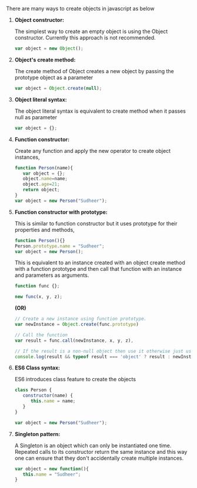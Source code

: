 
There are many ways to create objects in javascript as below

1. **Object constructor:**

   The simplest way to create an empty object is using the Object constructor. Currently this approach is not recommended.

   ```javascript
   var object = new Object();
   ```

2. **Object's create method:**

   The create method of Object creates a new object by passing the prototype object as a parameter

   ```javascript
   var object = Object.create(null);
   ```

3. **Object literal syntax:**

   The object literal syntax is equivalent to create method when it passes null as parameter

   ```javascript
   var object = {};
   ```

4. **Function constructor:**

   Create any function and apply the new operator to create object instances,

   ```javascript
   function Person(name){
      var object = {};
      object.name=name;
      object.age=21;
      return object;
   }
   var object = new Person("Sudheer");
   ```

5. **Function constructor with prototype:**

   This is similar to function constructor but it uses prototype for their properties and methods,

   ```javascript
   function Person(){}
   Person.prototype.name = "Sudheer";
   var object = new Person();
   ```

   This is equivalent to an instance created with an object create method with a function prototype and then call that function with an instance and parameters as arguments.

   ```javascript
   function func {};

   new func(x, y, z);
   ```

   **(OR)**

   ```javascript
   // Create a new instance using function prototype.
   var newInstance = Object.create(func.prototype)

   // Call the function
   var result = func.call(newInstance, x, y, z),

   // If the result is a non-null object then use it otherwise just use the new instance.
   console.log(result && typeof result === 'object' ? result : newInstance);
   ```

6. **ES6 Class syntax:**

   ES6 introduces class feature to create the objects

   ```javascript
   class Person {
      constructor(name) {
         this.name = name;
      }
   }

   var object = new Person("Sudheer");
   ```

7. **Singleton pattern:**

   A Singleton is an object which can only be instantiated one time. Repeated calls to its constructor return the same instance and this way one can ensure that they don't accidentally create multiple instances.

   ```javascript
   var object = new function(){
      this.name = "Sudheer";
   }
   ```
